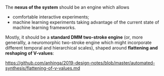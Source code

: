 The **nexus of the system** should be an engine which allows
  * comfortable interactive experiments;
  * machine learning experiments taking advantage of the current state of machine learning frameworks.

Mostly, it should be a **standard DMM two-stroke engine** (or, more generallly, a neuromorphic two-stroke engine which might incorporate different temporal and hierarchical scales), shaped around **flattening and reshaping of V-values**:

https://github.com/anhinga/2019-design-notes/blob/master/automated-synthesis/flattening-of-v-values.md
